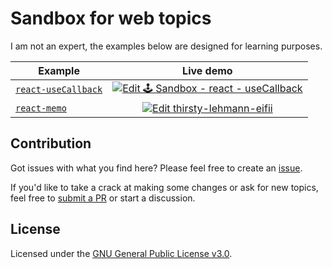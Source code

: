 # Sandbox for web topics

I am not an expert, the examples below are designed for learning purposes.

| Example  |  Live demo    |
|----------|:-------------:|
| [`react-useCallback`](https://github.com/Axel-Duval/sandbox/tree/main/examples/react/use-callback) |  [![Edit 🕹️ Sandbox - react - useCallback](https://codesandbox.io/static/img/play-codesandbox.svg)](https://codesandbox.io/s/sandbox-react-usecallback-ur0kb?fontsize=14&hidenavigation=1&theme=dark) |
| [`react-memo`](https://github.com/Axel-Duval/sandbox/tree/main/examples/react/memo) | [![Edit thirsty-lehmann-eifii](https://codesandbox.io/static/img/play-codesandbox.svg)](https://codesandbox.io/s/thirsty-lehmann-eifii?fontsize=14&hidenavigation=1&theme=dark)


## Contribution

Got issues with what you find here? Please feel free to create an
[issue](https://github.com/Axel-Duval/sandbox/issues/new).

If you'd like to take a crack at making some changes or ask for new topics, feel free to [submit a PR](https://github.com/Axel-Duval/sandbox/pulls) or start a discussion.

## License

Licensed under the [GNU General Public License v3.0](LICENSE).
